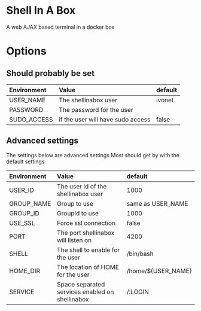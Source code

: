 # Shell In A Box

A web AJAX based terminal in a docker box


# Options

## Should probably be set
| Environment | Value | default |
|:---|:---|:---|
| USER_NAME | The shellinabox user | ivonet |
| PASSWORD | The password for the user | <generated> |
| SUDO_ACCESS | if the user will have sudo access | false |


## Advanced settings

The settings below are advanced settings
Most should get by with the default settings

| Environment | Value | default |
|:---|:---|:---|
| USER_ID | The user id of the shellinabox user | 1000 |
| GROUP_NAME | Group to use | same as USER_NAME |
| GROUP_ID | GroupId to use | 1000 |
| USE_SSL | Force ssl connection | false |
| PORT | The port shellinabox will listen on | 4200 |
| SHELL | The shell to enable for the user | /bin/bash |
| HOME_DIR | The location of HOME for the user | /home/${USER_NAME} |
| SERVICE | Space separated services enabled on shellinabox | /:LOGIN |





